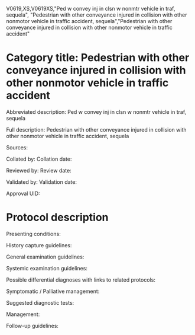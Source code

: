 V0619,XS,V0619XS,"Ped w convey inj in clsn w nonmtr vehicle in traf, sequela", "Pedestrian with other conveyance injured in collision with other nonmotor vehicle in traffic accident, sequela","Pedestrian with other conveyance injured in collision with other nonmotor vehicle in traffic accident"
# Category title: Pedestrian with other conveyance injured in collision with other nonmotor vehicle in traffic accident

Abbreviated description: Ped w convey inj in clsn w nonmtr vehicle in traf, sequela

Full description: Pedestrian with other conveyance injured in collision with other nonmotor vehicle in traffic accident, sequela

Sources:

Collated by:
Collation date:

Reviewed by:
Review date:

Validated by:
Validation date:

Approval UID:

# Protocol description

Presenting conditions:

History capture guidelines:

General examination guidelines:

Systemic examination guidelines:

Possible differential diagnoses with links to related protocols:

Symptomatic / Palliative management:

Suggested diagnostic tests:

Management:

Follow-up guidelines:
